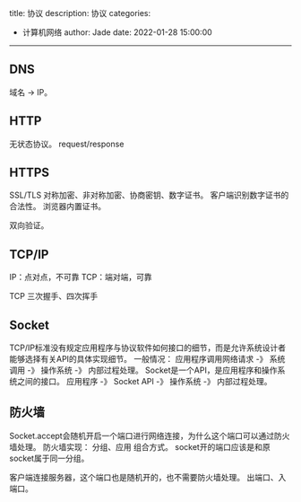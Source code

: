 title: 协议
description: 协议
categories:
  - 计算机网络
author: Jade
date: 2022-01-28 15:00:00
---

## DNS
域名 -> IP。

## HTTP
无状态协议。
request/response

## HTTPS
SSL/TLS
对称加密、非对称加密、协商密钥、数字证书。
客户端识别数字证书的合法性。
浏览器内置证书。

双向验证。

## TCP/IP
IP：点对点，不可靠
TCP：端对端，可靠

TCP 三次握手、四次挥手

## Socket
TCP/IP标准没有规定应用程序与协议软件如何接口的细节，而是允许系统设计者能够选择有关API的具体实现细节。
一般情况： 应用程序调用网络请求 -》 系统调用 -》 操作系统 -》 内部过程处理。
Socket是一个API，是应用程序和操作系统之间的接口。 应用程序 -》 Socket API -》 操作系统 -》 内部过程处理。

## 防火墙
Socket.accept会随机开启一个端口进行网络连接，为什么这个端口可以通过防火墙处理。
防火墙实现： 分组、应用 组合方式。
socket开的端口应该是和原socket属于同一分组。

客户端连接服务器，这个端口也是随机开的，也不需要防火墙处理。
出端口、入端口。
